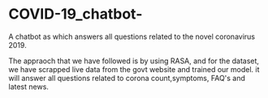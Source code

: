 # COVID-19_chatbot-
A chatbot as which answers all questions related to the novel coronavirus 2019.

The appraoch that we have followed is by using RASA, and for the dataset, we have scrapped live data from the govt website and trained our model. 
it will answer all questions related to corona count,symptoms, FAQ's and latest news. 

